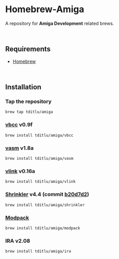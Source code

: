 Homebrew-Amiga
==============

A repository for **Amiga Development** related brews.

 

Requirements
------------

* [Homebrew](https://github.com/mxcl/homebrew)

 

Installation
------------

### Tap the repository

~~~~~~~~~~~~~~~~~~~~~~~~~~~~~~~~~~~~~~~~~~~~~~~~~~~~~~~~~~~~~~~~~~~~~~~~~~~~~~~~
brew tap tditlu/amiga
~~~~~~~~~~~~~~~~~~~~~~~~~~~~~~~~~~~~~~~~~~~~~~~~~~~~~~~~~~~~~~~~~~~~~~~~~~~~~~~~

### [vbcc](http://sun.hasenbraten.de/vbcc/) v0.9f

~~~~~~~~~~~~~~~~~~~~~~~~~~~~~~~~~~~~~~~~~~~~~~~~~~~~~~~~~~~~~~~~~~~~~~~~~~~~~~~~
brew install tditlu/amiga/vbcc
~~~~~~~~~~~~~~~~~~~~~~~~~~~~~~~~~~~~~~~~~~~~~~~~~~~~~~~~~~~~~~~~~~~~~~~~~~~~~~~~

### [vasm](http://sun.hasenbraten.de/vasm/) v1.8a

~~~~~~~~~~~~~~~~~~~~~~~~~~~~~~~~~~~~~~~~~~~~~~~~~~~~~~~~~~~~~~~~~~~~~~~~~~~~~~~~
brew install tditlu/amiga/vasm
~~~~~~~~~~~~~~~~~~~~~~~~~~~~~~~~~~~~~~~~~~~~~~~~~~~~~~~~~~~~~~~~~~~~~~~~~~~~~~~~

### [vlink](http://sun.hasenbraten.de/vlink/) v0.16a

~~~~~~~~~~~~~~~~~~~~~~~~~~~~~~~~~~~~~~~~~~~~~~~~~~~~~~~~~~~~~~~~~~~~~~~~~~~~~~~~
brew install tditlu/amiga/vlink
~~~~~~~~~~~~~~~~~~~~~~~~~~~~~~~~~~~~~~~~~~~~~~~~~~~~~~~~~~~~~~~~~~~~~~~~~~~~~~~~

### [Shrinkler](https://github.com/askeksa/Shrinkler) v4.4 (commit [b20d7d2](https://github.com/askeksa/Shrinkler/commit/b20d7d2e4b42c1d6c907b5c7259644515008e978))

~~~~~~~~~~~~~~~~~~~~~~~~~~~~~~~~~~~~~~~~~~~~~~~~~~~~~~~~~~~~~~~~~~~~~~~~~~~~~~~~
brew install tditlu/amiga/shrinkler
~~~~~~~~~~~~~~~~~~~~~~~~~~~~~~~~~~~~~~~~~~~~~~~~~~~~~~~~~~~~~~~~~~~~~~~~~~~~~~~~

### [Modpack](https://github.com/amigadev/modpack)

~~~~~~~~~~~~~~~~~~~~~~~~~~~~~~~~~~~~~~~~~~~~~~~~~~~~~~~~~~~~~~~~~~~~~~~~~~~~~~~~
brew install tditlu/amiga/modpack
~~~~~~~~~~~~~~~~~~~~~~~~~~~~~~~~~~~~~~~~~~~~~~~~~~~~~~~~~~~~~~~~~~~~~~~~~~~~~~~~

### IRA v2.08

~~~~~~~~~~~~~~~~~~~~~~~~~~~~~~~~~~~~~~~~~~~~~~~~~~~~~~~~~~~~~~~~~~~~~~~~~~~~~~~~
brew install tditlu/amiga/ira
~~~~~~~~~~~~~~~~~~~~~~~~~~~~~~~~~~~~~~~~~~~~~~~~~~~~~~~~~~~~~~~~~~~~~~~~~~~~~~~~
